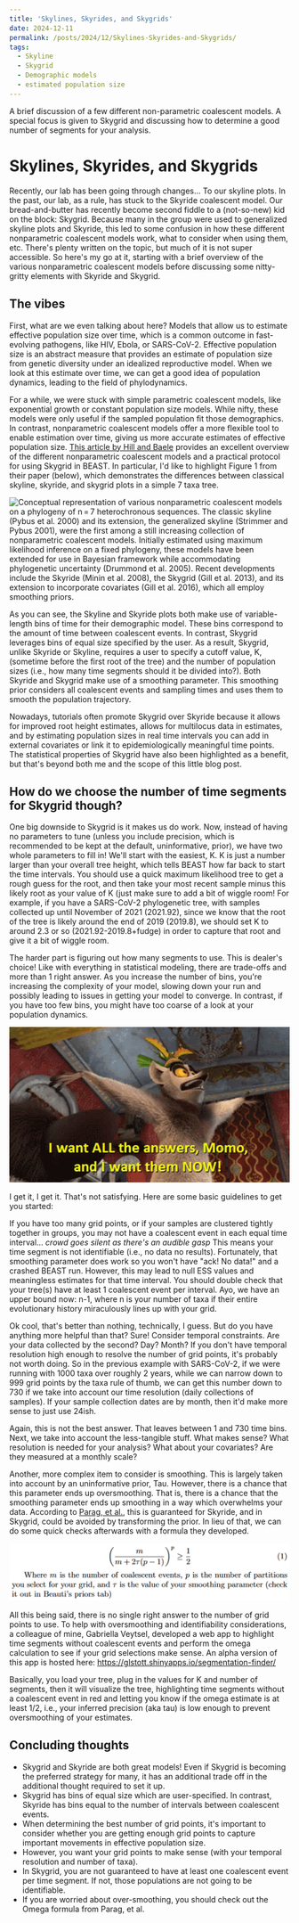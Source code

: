 ```yaml
---
title: 'Skylines, Skyrides, and Skygrids'
date: 2024-12-11
permalink: /posts/2024/12/Skylines-Skyrides-and-Skygrids/
tags:
  - Skyline
  - Skygrid
  - Demographic models
  - estimated population size
---
```


A brief discussion of a few different non-parametric coalescent models. A special focus is given to Skygrid and discussing how to determine a good number of segments for your analysis. 

Skylines, Skyrides, and Skygrids
==========================
 
Recently, our lab has been going through changes… To our skyline plots. In the past, our lab, as a rule, has stuck to the Skyride coalescent model. Our bread-and-butter has recently become second fiddle to a (not-so-new) kid on the block: Skygrid. Because many in the group were used to generalized skyline plots and Skyride, this led to some confusion in how these different nonparametric coalescent models work, what to consider when using them, etc. There's plenty written on the topic, but much of it is not super accessible. So here's my go at it, starting with a brief overview of the various nonparametric coalescent models before discussing some nitty-gritty elements with Skyride and Skygrid.
 
## The vibes
 
First, what are we even talking about here? Models that allow us to estimate effective population size over time, which is a common outcome in fast-evolving pathogens, like HIV, Ebola, or SARS-CoV-2. Effective population size is an abstract measure that provides an estimate of population size from genetic diversity under an idealized reproductive model. When we look at this estimate over time, we can get a good idea of population dynamics, leading to the field of phylodynamics.
 
For a while, we were stuck with simple parametric coalescent models, like exponential growth or constant population size models. While nifty, these models were only useful if the sampled population fit those demographics. In contrast, nonparametric coalescent models offer a more flexible tool to enable estimation over time, giving us more accurate estimates of effective population size. [This article by Hill and Baele](https://doi.org/10.1093/molbev/msz172) provides an excellent overview of the different nonparametric coalescent models and a practical protocol for using Skygrid in BEAST. In particular, I'd like to highlight Figure 1 from their paper (below), which demonstrates the differences between classical skyline, skyride, and skygrid plots in a simple 7 taxa tree.
 
![Conceptual representation of various nonparametric coalescent models on a phylogeny of n = 7 heterochronous sequences. The classic skyline (Pybus et al. 2000) and its extension, the generalized skyline (Strimmer and Pybus 2001), were the first among a still increasing collection of nonparametric coalescent models. Initially estimated using maximum likelihood inference on a fixed phylogeny, these models have been extended for use in Bayesian framework while accommodating phylogenetic uncertainty (Drummond et al. 2005). Recent developments include the Skyride (Minin et al. 2008), the Skygrid (Gill et al. 2013), and its extension to incorporate covariates (Gill et al. 2016), which all employ smoothing priors.](https://raw.githubusercontent.com/glstott/glstott.github.io/refs/heads/master/images/Exported%20image%2020241210110947-0.jpeg)  

As you can see, the Skyline and Skyride plots both make use of variable-length bins of time for their demographic model. These bins correspond to the amount of time between coalescent events. In contrast, Skygrid leverages bins of equal size specified by the user. As a result, Skygrid, unlike Skyride or Skyline, requires a user to specify a cutoff value, K, (sometime before the first root of the tree) and the number of population sizes (i.e., how many time segments should it be divided into?). Both Skyride and Skygrid make use of a smoothing parameter. This smoothing prior considers all coalescent events and sampling times and uses them to smooth the population trajectory.
 
Nowadays, tutorials often promote Skygrid over Skyride because it allows for improved root height estimates, allows for multilocus data in estimates, and by estimating population sizes in real time intervals you can add in external covariates or link it to epidemiologically meaningful time points. The statistical properties of Skygrid have also been highlighted as a benefit, but that's beyond both me and the scope of this little blog post.
 
## How do we choose the number of time segments for Skygrid though?
 
One big downside to Skygrid is it makes us do work. Now, instead of having no parameters to tune (unless you include precision, which is recommended to be kept at the default, uninformative, prior), we have two whole parameters to fill in! We'll start with the easiest, K. K is just a number larger than your overall tree height, which tells BEAST how far back to start the time intervals. You should use a quick maximum likelihood tree to get a rough guess for the root, and then take your most recent sample minus this likely root as your value of K (just make sure to add a bit of wiggle room! For example, if you have a SARS-CoV-2 phylogenetic tree, with samples collected up until November of 2021 (2021.92), since we know that the root of the tree is likely around the end of 2019 (2019.8), we should set K to around 2.3 or so (2021.92-2019.8+fudge) in order to capture that root and give it a bit of wiggle room.
 
The harder part is figuring out how many segments to use. This is dealer's choice! Like with everything in statistical modeling, there are trade-offs and more than 1 right answer. As you increase the number of bins, you're increasing the complexity of your model, slowing down your run and possibly leading to issues in getting your model to converge. In contrast, if you have too few bins, you might have too coarse of a look at your population dynamics.
 
 ![image](https://raw.githubusercontent.com/glstott/glstott.github.io/refs/heads/master/images/Exported%20image%2020241210110948-1.png) 

I get it, I get it. That's not satisfying. Here are some basic guidelines to get you started:
 
If you have too many grid points, or if your samples are clustered tightly together in groups, you may not have a coalescent event in each equal time interval… *crowd goes silent as there's an audible gasp* This means your time segment is not identifiable (i.e., no data no results). Fortunately, that smoothing parameter does work so you won't have "ack! No data!" and a crashed BEAST run. However, this may lead to null ESS values and meaningless estimates for that time interval. You should double check that your tree(s) have at least 1 coalescent event per interval. Ayo, we have an upper bound now: n-1, where n is your number of taxa if their entire evolutionary history miraculously lines up with your grid.
 
Ok cool, that's better than nothing, technically, I guess. But do you have anything more helpful than that? Sure! Consider temporal constraints. Are your data collected by the second? Day? Month? If you don't have temporal resolution high enough to resolve the number of grid points, it's probably not worth doing. So in the previous example with SARS-CoV-2, if we were running with 1000 taxa over roughly 2 years, while we can narrow down to 999 grid points by the taxa rule of thumb, we can get this number down to 730 if we take into account our time resolution (daily collections of samples). If your sample collection dates are by month, then it'd make more sense to just use 24ish.
 
Again, this is not the best answer. That leaves between 1 and 730 time bins. Next, we take into account the less-tangible stuff. What makes sense? What resolution is needed for your analysis? What about your covariates? Are they measured at a monthly scale?
 
Another, more complex item to consider is smoothing. This is largely taken into account by an uninformative prior, Tau. However, there is a chance that this parameter ends up oversmoothing. That is, there is a chance that the smoothing parameter ends up smoothing in a way which overwhelms your data. According to [Parag, et al.](https://doi.org/10.1093/sysbio/syab037), this is guaranteed for Skyride, and in Skygrid, could be avoided by transforming the prior. In lieu of that, we can do some quick checks afterwards with a formula they developed. 

![snippet](https://raw.githubusercontent.com/glstott/glstott.github.io/refs/heads/master/images/Pasted%20image%2020241211151651.png)

All this being said, there is no single right answer to the number of grid points to use. To help with oversmoothing and identifiability considerations, a colleague of mine, Gabriella Veytsel, developed a web app to highlight time segments without coalescent events and perform the omega calculation to see if your grid selections make sense. An alpha version of this app is hosted here: https://glstott.shinyapps.io/segmentation-finder/

Basically, you load your tree, plug in the values for K and number of segments, then it will visualize the tree, highlighting time segments without a coalescent event in red and letting you know if the omega estimate is at least 1/2, i.e., your inferred precision (aka tau) is low enough to prevent oversmoothing of your estimates.

## Concluding thoughts

* Skygrid and Skyride are both great models! Even if Skygrid is becoming the preferred strategy for many, it has an additional trade off in the additional thought required to set it up. 
* Skygrid has bins of equal size which are user-specified. In contrast, Skyride has bins equal to the number of intervals between coalescent events. 
* When determining the best number of grid points, it's important to consider whether you are getting enough grid points to capture important movements in effective population size.
* However, you want your grid points to make sense (with your temporal resolution and number of taxa).
* In Skygrid, you are not guaranteed to have at least one coalescent event per time segment. If not, those populations are not going to be identifiable.
* If you are worried about over-smoothing, you should check out the Omega formula from Parag, et al.
